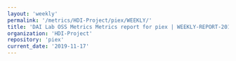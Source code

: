 ```yaml
---
layout: 'weekly'
permalink: '/metrics/HDI-Project/piex/WEEKLY/'
title: 'DAI Lab OSS Metrics Metrics report for piex | WEEKLY-REPORT-2019-11-17'
organization: 'HDI-Project'
repository: 'piex'
current_date: '2019-11-17'
---
```

